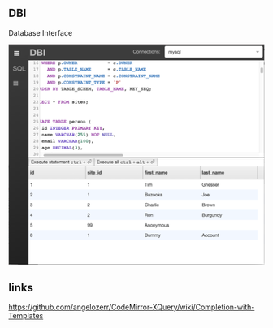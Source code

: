 DBI
---

Database Interface

![screenshot](https://github.com/apla/dbi/raw/master/www/screenshot.png)


## links

https://github.com/angelozerr/CodeMirror-XQuery/wiki/Completion-with-Templates
